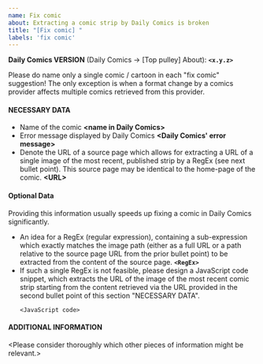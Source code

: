 ```yaml
---
name: Fix comic
about: Extracting a comic strip by Daily Comics is broken 
title: "[Fix comic] "
labels: 'fix comic'
---
```


**Daily Comics VERSION** (Daily Comics → [Top pulley] About): **`<x.y.z>`**

Please do name only a single comic / cartoon in each "fix comic" suggestion!  The only exception is when a format change by a comics provider affects multiple comics retrieved from this provider.

#### NECESSARY DATA
- Name of the comic
  **\<name in Daily Comics\>**
- Error message displayed by Daily Comics
  **\<Daily Comics' error message\>**
- Denote the URL of a source page which allows for extracting a URL of a single image of the most recent, published strip by a RegEx (see next bullet point).  This source page may be identical to the home-page of the comic.
  **\<URL\>**

#### Optional Data
Providing this information usually speeds up fixing a comic in Daily Comics significantly.
- An idea for a RegEx (regular expression), containing a sub-expression which exactly matches the image path (either as a full URL or a path relative to the source page URL from the prior bullet point) to be extracted from the content of the source page.
  **`<RegEx>`**
- If such a single RegEx is not feasible, please design a JavaScript code snippet, which extracts the URL of the image of the most recent comic strip starting from the content retrieved via the URL provided in the second bullet point of this section "NECESSARY DATA".
  ```
  <JavaScript code>
  ```

#### ADDITIONAL INFORMATION
\<Please consider thoroughly which other pieces of information might be relevant.\>

